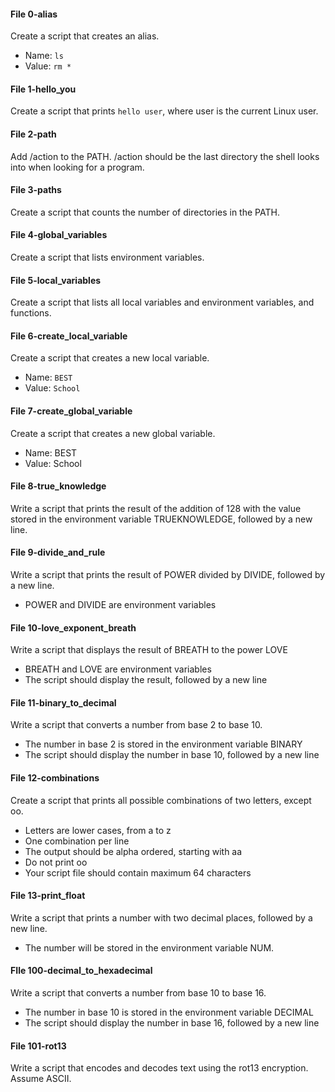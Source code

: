 #### File 0-alias
Create a script that creates an alias.

- Name: `ls`
- Value: `rm *`

#### File 1-hello_you
Create a script that prints `hello user`, where user is the current Linux user.

#### File 2-path
Add /action to the PATH. /action should be the last directory the shell looks into when looking for a program.

#### File 3-paths
Create a script that counts the number of directories in the PATH.


#### File 4-global_variables
Create a script that lists environment variables.

#### File 5-local_variables
Create a script that lists all local variables and environment variables, and functions.

#### File 6-create_local_variable
Create a script that creates a new local variable.

- Name: `BEST`
- Value: `School`

#### File 7-create_global_variable
Create a script that creates a new global variable.

- Name: BEST
- Value: School

#### File 8-true_knowledge
Write a script that prints the result of the addition of 128 with the value stored in the environment variable TRUEKNOWLEDGE, followed by a new line.

#### File 9-divide_and_rule
Write a script that prints the result of POWER divided by DIVIDE, followed by a new line.

- POWER and DIVIDE are environment variables

#### File 10-love_exponent_breath
Write a script that displays the result of BREATH to the power LOVE

- BREATH and LOVE are environment variables
- The script should display the result, followed by a new line

#### File 11-binary_to_decimal
Write a script that converts a number from base 2 to base 10.

- The number in base 2 is stored in the environment variable BINARY
- The script should display the number in base 10, followed by a new line

#### File 12-combinations
Create a script that prints all possible combinations of two letters, except oo.

- Letters are lower cases, from a to z
- One combination per line
- The output should be alpha ordered, starting with aa
- Do not print oo
- Your script file should contain maximum 64 characters

#### File 13-print_float
Write a script that prints a number with two decimal places, followed by a new line.

- The number will be stored in the environment variable NUM.

#### FIle 100-decimal_to_hexadecimal
Write a script that converts a number from base 10 to base 16.

- The number in base 10 is stored in the environment variable DECIMAL
- The script should display the number in base 16, followed by a new line

#### File 101-rot13
Write a script that encodes and decodes text using the rot13 encryption. Assume ASCII.
